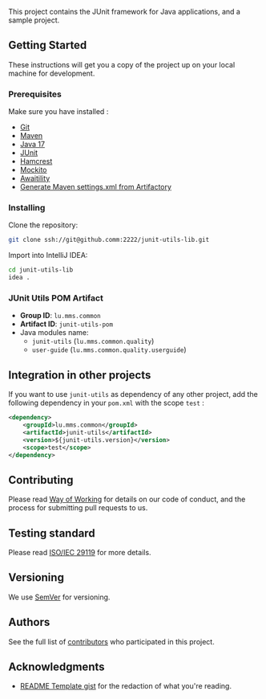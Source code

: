 
This project contains the JUnit framework for Java applications, and a sample project.

## Getting Started

These instructions will get you a copy of the project up on your local machine for development.

### Prerequisites

Make sure you have installed :
- [Git](https://git-scm.com/)
- [Maven](https://maven.apache.org/)
- [Java 17](https://openjdk.java.net/install/)
- [JUnit](https://junit.org/junit5/)
- [Hamcrest](http://hamcrest.org/JavaHamcrest/tutorial)
- [Mockito](https://site.mockito.org/)
- [Awaitility](http://www.awaitility.org/)
- [Generate Maven settings.xml from Artifactory](https://confluence.europe.intranet/pages/viewpage.action?pageId=650827708#LinuxDeveloperWorkstation(IPCDevtop)-Mavenconfiguration)

### Installing

Clone the repository:
```bash
git clone ssh://git@github.comm:2222/junit-utils-lib.git
```

Import into IntelliJ IDEA:
```bash
cd junit-utils-lib
idea .
```

### JUnit Utils POM Artifact

- **Group ID**: `lu.mms.common`
- **Artifact ID**: `junit-utils-pom`
- Java modules name:
  - `junit-utils` (`lu.mms.common.quality`)
  - `user-guide` (`lu.mms.common.quality.userguide`)
  
## Integration in other projects

If you want to use `junit-utils` as dependency of any other project, add the following dependency in your `pom.xml` with the scope `test` :
```xml
<dependency>
    <groupId>lu.mms.common</groupId>
    <artifactId>junit-utils</artifactId>
    <version>${junit-utils.version}</version>
    <scope>test</scope>
</dependency>
```

## Contributing

Please read [Way of Working](https://confluence.europe.intranet/display/LTP/How+To) for details on our code of conduct, 
and the process for submitting pull requests to us.

## Testing standard

Please read [ISO/IEC 29119](https://softwaretestingstandard.org/) for more details.

## Versioning

We use [SemVer](http://semver.org/) for versioning.

## Authors

See the full list of [contributors](https://github.com/mmamiah/tangui/tree/master)
who participated in this project.

## Acknowledgments

* [README Template gist](https://gist.githubusercontent.com/PurpleBooth/109311bb0361f32d87a2/raw/824da51d0763e6855c338cc8107b2ff890e7dd43/README-Template.md) 
for the redaction of what you're reading.



